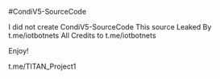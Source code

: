 #CondiV5-SourceCode

I did not create CondiV5-SourceCode
This source Leaked By t.me/iotbotnets All Credits to t.me/iotbotnets

Enjoy!

t.me/TITAN_Project1
